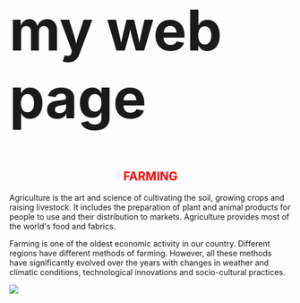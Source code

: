 <!DOCTYPE html>
<html>
<head>
<title>Online Editor</title>
</head>
<body>
<h1 style="font-size:100px">my web page </html>
<h2 style="color:red;"><center>FARMING</h2></center>
<p>Agriculture is the art and science of cultivating the soil, growing crops and raising livestock. It includes the preparation of plant and animal products for people to use and their distribution to markets. Agriculture provides most of the world's food and fabrics.
</p>
<p>Farming is one of the oldest economic activity in our country. Different regions have different methods of farming. However, all these methods have significantly evolved over the years with changes in weather and climatic conditions, technological innovations and socio-cultural practices. </p>
<img src="https://upload.wikimedia.org/wikipedia/commons/4/41/India_Farming.jpg">
</body>
</html>
